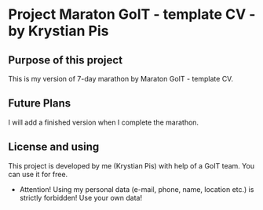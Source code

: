 # Project Maraton GoIT - template CV - by Krystian Pis
## Purpose of this project
This is my version of 7-day marathon by Maraton GoIT - template CV.
## Future Plans
I will add a finished version when I complete the marathon.
## License and using
This project is developed by me (Krystian Pis) with help of a GoIT team. You can use it for free.
* Attention! Using my personal data (e-mail, phone, name, location etc.) is strictly forbidden! Use your own data!
